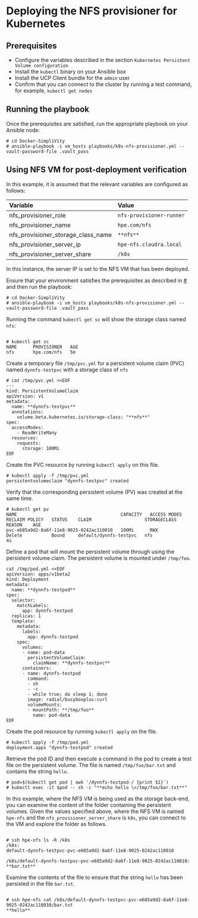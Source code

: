 # Deploying the NFS provisioner for Kubernetes

## Prerequisites

-   Configure the variables described in the section `Kubernetes Persistent Volume configuration`
-   Install the `kubectl` binary on your Ansible box
-   Install the UCP Client bundle for the `admin` user
-   Confirm that you can connect to the cluster by running a test command, for example, `kubectl get nodes`

## Running the playbook

Once the prerequisites are satisfied, run the appropriate playbook on your Ansible node:

```
# cd Docker-SimpliVity
# ansible-playbook -i vm_hosts playbooks/k8s-nfs-provisioner.yml --vault-password-file .vault_pass

```

## Using NFS VM for post-deployment verification

In this example, it is assumed that the relevant variables are configured as follows:

|Variable|Value|
|:-------|:----|
|nfs\_provisioner\_role|`nfs-provisioner-runner`|
|nfs\_provisioner\_name|`hpe.com/nfs`|
|nfs\_provisioner\_storage\_class\_name|`**nfs**`|
|nfs\_provisioner\_server\_ip|`hpe-nfs.cloudra.local`|
|nfs\_provisioner\_server\_share|`/k8s`|

In this instance, the server IP is set to the NFS VM that has been deployed.

Ensure that your environment satisfies the prerequisites as described in [\#](#) and then run the playbook:

```
# cd Docker-SimpliVity
# ansible-playbook -i vm_hosts playbooks/k8s-nfs-provisioner.yml --vault-password-file .vault_pass

```

Running the command `kubectl get sc` will show the storage class named `nfs`:

```

# kubectl get sc
NAME      PROVISIONER   AGE
nfs       hpe.com/nfs   5m

```

Create a temporary file `/tmp/pvc.yml` for a persistent volume claim \(PVC\) named `dynnfs-testpvc` with a storage class of `nfs` 

```
# cat /tmp/pvc.yml <<EOF
---
kind: PersistentVolumeClaim
apiVersion: v1
metadata:
  name: **dynnfs-testpvc**
  annotations:
    volume.beta.kubernetes.io/storage-class: "**nfs**"
spec:
  accessModes:
    - ReadWriteMany
  resources:
    requests:
      storage: 100Mi
EOF  

```

Create the PVC resource by running `kubectl apply` on this file.

```
# kubectl apply -f /tmp/pvc.yml
persistentvolumeclaim "dynnfs-testpvc" created
```

Verify that the corresponding persistent volume \(PV\) was created at the same time.

```
# kubectl get pv
NAME                                       CAPACITY   ACCESS MODES   RECLAIM POLICY   STATUS    CLAIM                    STORAGECLASS   REASON    AGE
pvc-e685a9d2-8a6f-11e8-9025-0242ac110010   100Mi      RWX            Delete           Bound     default/dynnfs-testpvc   nfs                      4s

```

Define a pod that will mount the persistent volume through using the persistent volume claim. The persistent volume is mounted under `/tmp/foo`.

```
cat /tmp/pod.yml <<EOF
apiVersion: apps/v1beta2
kind: Deployment
metadata:
  name: **dynnfs-testpod**
spec:
  selector:
    matchLabels:
      app: dynnfs-testpod
  replicas: 1
  template:
    metadata:
      labels:
        app: dynnfs-testpod
    spec:
      volumes:
      - name: pod-data
        persistentVolumeClaim:
          claimName: **dynnfs-testpvc**
      containers:
      - name: dynnfs-testpod
        command:
        - sh
        - -c
        - while true; do sleep 1; done
        image: radial/busyboxplus:curl
        volumeMounts:
        - mountPath: **/tmp/foo**
          name: pod-data
EOF
```

Create the pod resource by running `kubectl apply` on the file.

```
# kubectl apply -f /tmp/pod.yml
deployment.apps "dynnfs-testpod" created

```

Retrieve the pod ID and then execute a command in the pod to create a test file on the persistent volume. The file is named `/tmp/foo/bar.txt` and contains the string `hello`.

```
# pod=$(kubectl get pod | awk '/dynnfs-testpod-/ {print $1}')
# kubectl exec -it $pod -- sh -c "**echo hello \>/tmp/foo/bar.txt**"
```

In this example, where the NFS VM is being used as the storage back-end, you can examine the content of the folder containing the persistent volumes. Given the values specified above, where the NFS VM is named `hpe-nfs` and the `nfs_provisioner_server_share` is `k8s`, you can connect to the VM and explore the folder as follows.

```

# ssh hpe-nfs ls -R /k8s
/k8s:
default-dynnfs-testpvc-pvc-e685a9d2-8a6f-11e8-9025-0242ac110010
 
/k8s/default-dynnfs-testpvc-pvc-e685a9d2-8a6f-11e8-9025-0242ac110010:
**bar.txt**
```

Examine the contents of the file to ensure that the string `hello` has been persisted in the file `bar.txt`.

```

# ssh hpe-nfs cat /k8s/default-dynnfs-testpvc-pvc-e685a9d2-8a6f-11e8-9025-0242ac110010/bar.txt
**hello**
```
